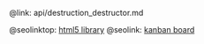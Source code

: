 @link: api/destruction_destructor.md

@seolinktop: [html5 library](https://webix.com)
@seolink: [kanban board](https://webix.com/kanban/)